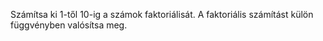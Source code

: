 Számítsa ki 1-től 10-ig a számok faktoriálisát. A faktoriális számítást külön függvényben
valósítsa meg.

